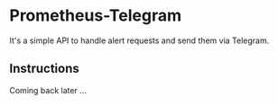 # Prometheus-Telegram

It's a simple API to handle alert requests and send them via Telegram.

## Instructions

Coming back later ...
